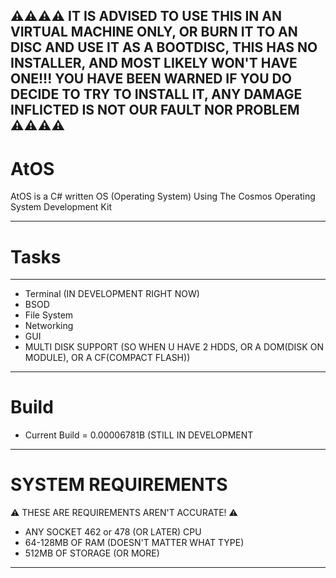 ⚠⚠⚠⚠ IT IS ADVISED TO USE THIS IN AN VIRTUAL MACHINE ONLY, OR BURN IT TO AN DISC AND USE IT AS A BOOTDISC, THIS HAS NO INSTALLER, AND MOST LIKELY WON'T HAVE ONE!!! YOU HAVE BEEN WARNED IF YOU DO DECIDE TO TRY TO INSTALL IT, ANY DAMAGE INFLICTED IS NOT OUR FAULT NOR PROBLEM ⚠⚠⚠⚠
--------------------------------------
# AtOS
AtOS is a C# written OS (Operating System) Using The Cosmos Operating System Development Kit

--------------------------------------

# Tasks
--------------------------------------
- Terminal (IN DEVELOPMENT RIGHT NOW)
- BSOD 
- File System
- Networking
- GUI
- MULTI DISK SUPPORT (SO WHEN U HAVE 2 HDDS, OR A DOM(DISK ON MODULE), OR A CF(COMPACT FLASH))
--------------------------------------
# Build

- Current Build = 0.00006781B (STILL IN DEVELOPMENT

--------------------------------------
# SYSTEM REQUIREMENTS
⚠ THESE ARE REQUIREMENTS AREN'T ACCURATE! ⚠

- ANY SOCKET 462 or 478 (OR LATER) CPU
- 64-128MB OF RAM (DOESN'T MATTER WHAT TYPE)
- 512MB OF STORAGE (OR MORE)
  
--------------------------------------
